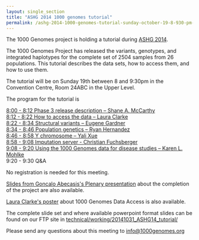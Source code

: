 ```yaml
---
layout: single_section
title: "ASHG 2014 1000 genomes tutorial"
permalink: /ashg-2014-1000-genomes-tutorial-sunday-october-19-8-930-pm-convention-center-room-24abc-upper-level/
---
```


The 1000 Genomes project is holding a tutorial during [ASHG 2014](http://www.ashg.org/cgi-bin/2014/ashg14SOE.pl).

The 1000 Genomes Project has released the variants, genotypes, and integrated haplotypes for the complete set of 2504 samples from 26 populations.  This tutorial describes the data sets, how to access them, and how to use them.

The tutorial will be on Sunday 19th between 8 and 9:30pm in the Convention Centre, Room 24ABC in the Upper Level.

The program for the tutorial is

[8:00 - 8:12 Phase 3 release description – Shane A. McCarthy](ftp://ftp.1000genomes.ebi.ac.uk/vol1/ftp/technical/working/20141031_ASHG14_tutorial/ASHG14_1000G_Background_McCarthy.pdf)  
[8:12 - 8:22 How to access the data – Laura Clarke](ftp://ftp.1000genomes.ebi.ac.uk/vol1/ftp/technical/working/20141031_ASHG14_tutorial/ASHG14_1000G_data_access_Clarke.pdf)  
[8:22 - 8:34 Structural variants – Eugene Gardner](ftp://ftp.1000genomes.ebi.ac.uk/vol1/ftp/technical/working/20141031_ASHG14_tutorial/ASHG14_1000G_SV_Gardener.pdf)  
[8:34 - 8:46 Population genetics – Ryan Hernandez](ftp://ftp.1000genomes.ebi.ac.uk/vol1/ftp/technical/working/20141031_ASHG14_tutorial/ASHG14_1000G_PopGen_Hernandez.pdf)  
[8:46 - 8:58 Y chromosome – Yali Xue](ftp://ftp.1000genomes.ebi.ac.uk/vol1/ftp/technical/working/20141031_ASHG14_tutorial/ASHG14_1000G_chrY_Xue.pdf)  
[8:58 - 9:08 Imputation server - Christian Fuchsberger](ftp://ftp.1000genomes.ebi.ac.uk/vol1/ftp/technical/working/20141031_ASHG14_tutorial/ASHG14_1000G_Imputation_Fuchsberger.pdf)  
[9:08 - 9:20 Using the 1000 Genomes data for disease studies – Karen L. Mohlke](ftp://ftp.1000genomes.ebi.ac.uk/vol1/ftp/technical/working/20141031_ASHG14_tutorial/ASHG14_1000G_disease_Mohlke.pdf)  
9:20 - 9:30 Q&A

No registration is needed for this meeting.

[Slides from Goncalo Abecasis's Plenary presentation](ftp://ftp.1000genomes.ebi.ac.uk/vol1/ftp/technical/working/20141031_ASHG14_tutorial/ASHG14_1000G_Completion_Abecasis.pdf) about the completion of the project are also available.

[Laura Clarke's poster](ftp://ftp.1000genomes.ebi.ac.uk/vol1/ftp/technical/working/20141031_ASHG14_tutorial/ASHG14_1000G_Poster_Clarke.pdf) about 1000 Genomes Data Access is also available.

The complete slide set and where available powerpoint format slides can be found on our FTP site in [technical/working/20141031_ASHG14_tutorial/](ftp://ftp.1000genomes.ebi.ac.uk/vol1/ftp/technical/working/20141031_ASHG14_tutorial/)

Please send any questions about this meeting to [info@1000genomes.org](mailto:info@1000genomes.org)

